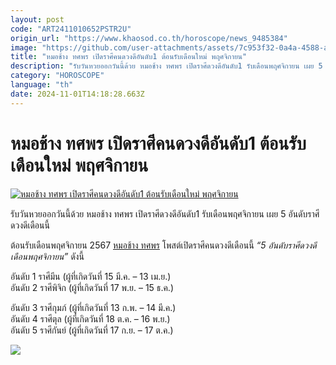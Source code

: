 ```yaml
---
layout: post
code: "ART2411010652PSTR2U"
origin_url: "https://www.khaosod.co.th/horoscope/news_9485384"
image: "https://github.com/user-attachments/assets/7c953f32-0a4a-4588-a566-c2f00ee1e528"
title: "หมอช้าง ทศพร เปิดราศีคนดวงดีอันดับ1 ต้อนรับเดือนใหม่ พฤศจิกายน"
description: "รับวันหวยออกวันนี้ด้วย หมอช้าง ทศพร เปิดราศีดวงดีอันดับ1 รับเดือนพฤศจิกายน เผย 5 อันดับราศีดวงดีเดือนนี้ ต้อนรับเดือนพฤศจิกายน 2567 หมอช้าง ทศพร"
category: "HOROSCOPE"
language: "th"
date: 2024-11-01T14:18:28.663Z
---
```


# หมอช้าง ทศพร เปิดราศีคนดวงดีอันดับ1 ต้อนรับเดือนใหม่ พฤศจิกายน

[![หมอช้าง ทศพร เปิดราศีคนดวงดีอันดับ1 ต้อนรับเดือนใหม่ พฤศจิกายน](https://www.khaosod.co.th/wpapp/uploads/2024/11/mchang5raseenov1116799998.jpg "หมอช้าง ทศพร เปิดราศีคนดวงดีอันดับ1 ต้อนรับเดือนใหม่ พฤศจิกายน")](https://www.khaosod.co.th/wpapp/uploads/2024/11/mchang5raseenov1116799998.jpg)

รับวันหวยออกวันนี้ด้วย หมอช้าง ทศพร เปิดราศีดวงดีอันดับ1 รับเดือนพฤศจิกายน เผย 5 อันดับราศีดวงดีเดือนนี้

ต้อนรับเดือนพฤศจิกายน 2567 [หมอช้าง ทศพร](https://www.facebook.com/photo/?fbid=1102042237954850&set=a.240510377441378) โพสต์เปิดราศีคนดวงดีเดือนนี้ _“5 อันดับราศีดวงดีเดือนพฤศจิกายน”_ ดังนี้

อันดับ 1 ราศีมีน (ผู้ที่เกิดวันที่ 15 มี.ค. – 13 เม.ย.)  
อันดับ 2 ราศีพิจิก (ผู้ที่เกิดวันที่ 17 พ.ย. – 15 ธ.ค.)

อันดับ 3 ราศีกุมภ์ (ผู้ที่เกิดวันที่ 13 ก.พ. – 14 มี.ค.)  
อันดับ 4 ราศีตุล (ผู้ที่เกิดวันที่ 18 ต.ค. – 16 พ.ย.)  
อันดับ 5 ราศีกันย์ (ผู้ที่เกิดวันที่ 17 ก.ย. – 17 ต.ค.)

[![](https://www.khaosod.co.th/wpapp/uploads/2024/11/mchang5raseenov111671.jpg)](https://www.khaosod.co.th/wpapp/uploads/2024/11/mchang5raseenov111671.jpg)